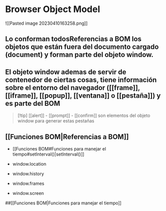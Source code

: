 # Browser Object Model

![[Pasted image 20230410163258.png]]

## Lo conforman todosReferencias a BOM los objetos que están fuera del documento cargado (document) y forman parte del objeto window.

## El objeto window ademas de servir de contenedor de ciertas cosas, tiene información sobre el entorno del navegador ([[frame]], [[iframe]], [[popup]], [[ventana]] o [[pestaña]]) y es parte del BOM

> [!tip] [[alert]] - [[prompt]] - [[confirm]] son elementos del objeto window para generar estas pestañas


## [[Funciones BOM|Referencias a BOM]]

- [[Funciones BOM#Funciones para manejar el tiempo#setInterval()|setInterval()]]

- window.location

- window.history

- window.frames

- window.screen

##[[Funciones BOM|Funciones para manejar el tiempo]]